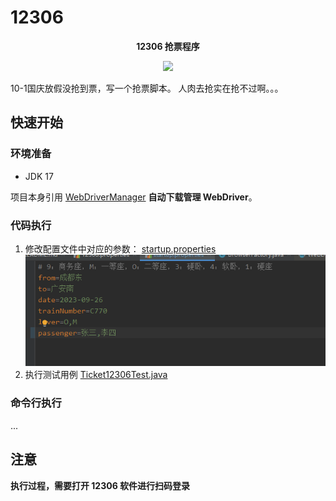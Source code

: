 # 12306



<p align="center">
	<strong>12306 抢票程序</strong>
</p>

<p align="center">
    <a>
        <img src="https://img.shields.io/badge/JDK-17+-green.svg" >
    </a>
</p>

10-1国庆放假没抢到票，写一个抢票脚本。
人肉去抢实在抢不过啊。。。

## 快速开始

### 环境准备

* JDK 17


项目本身引用 [WebDriverManager](https://github.com/bonigarcia/webdrivermanager) **自动下载管理 WebDriver**。

### 代码执行
1. 修改配置文件中对应的参数：
[startup.properties](src%2Fmain%2Fresources%2Fdata%2F12306%2Fstartup.properties)
![img.png](img/img.png)
2. 执行测试用例
[Ticket12306Test.java](src%2Ftest%2Fjava%2Fcom%2Fzach%2Ftest%2FTicket12306Test.java)

### 命令行执行
...

## 注意
**执行过程，需要打开 12306 软件进行扫码登录**


